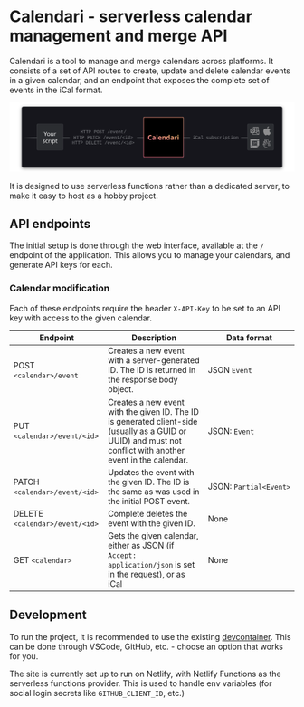 # Calendari - serverless calendar management and merge API

Calendari is a tool to manage and merge calendars across platforms. It consists of a set of API routes to create, update and delete calendar events in a given calendar, and an endpoint that exposes the complete set of events in the iCal format.

![](./docs/chart.svg)

It is designed to use serverless functions rather than a dedicated server, to make it easy to host as a hobby project.

## API endpoints

The initial setup is done through the web interface, available at the `/` endpoint of the application. This allows you to manage your calendars, and generate API keys for each.

### Calendar modification

Each of these endpoints require the header `X-API-Key` to be set to an API key with access to the given calendar.

| Endpoint                       | Description                                                                                                                                                  | Data format                 |
| ------------------------------ | ------------------------------------------------------------------------------------------------------------------------------------------------------------ | --------------------------- |
| POST `<calendar>/event`        | Creates a new event with a server-generated ID. The ID is returned in the response body object.                                                              | JSON&nbsp;`Event`           |
| PUT `<calendar>/event/<id>`    | Creates a new event with the given ID. The ID is generated client-side (usually as a GUID or UUID) and must not conflict with another event in the calendar. | JSON:&nbsp;`Event`          |
| PATCH `<calendar>/event/<id>`  | Updates the event with the given ID. The ID is the same as was used in the initial POST event.                                                               | JSON:&nbsp;`Partial<Event>` |
| DELETE `<calendar>/event/<id>` | Complete deletes the event with the given ID.                                                                                                                | None                        |
| GET `<calendar>`               | Gets the given calendar, either as JSON (if `Accept: application/json` is set in the request), or as iCal                                                    | None                        |

## Development

To run the project, it is recommended to use the existing [devcontainer](https://containers.dev/). This can be done through VSCode, GitHub, etc. - choose an option that works for you.

The site is currently set up to run on Netlify, with Netlify Functions as the serverless functions provider. This is used to handle env variables (for social login secrets like `GITHUB_CLIENT_ID`, etc.)
